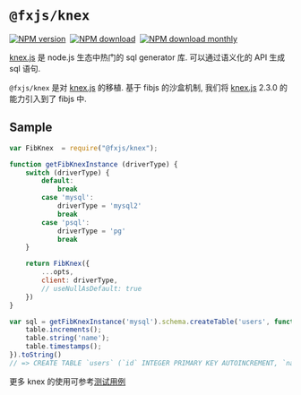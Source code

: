 # `@fxjs/knex`

[![NPM version](https://img.shields.io/npm/v/@fxjs/knex.svg)](https://www.npmjs.org/package/@fxjs/knex)&nbsp;
[![NPM download](https://img.shields.io/npm/dt/@fxjs/knex.svg)](https://www.npmjs.org/package/@fxjs/knex)&nbsp;
[![NPM download monthly](https://img.shields.io/npm/dm/@fxjs/knex.svg)](https://www.npmjs.org/package/@fxjs/knex)

[knex.js]:https://knexjs.org/

[knex.js] 是 node.js 生态中热门的 sql generator 库. 可以通过语义化的 API 生成 sql 语句.

`@fxjs/knex` 是对 [knex.js] 的移植. 基于 fibjs 的沙盒机制, 我们将 [knex.js] 2.3.0 的能力引入到了 fibjs 中.

## Sample

```js
var FibKnex  = require("@fxjs/knex");

function getFibKnexInstance (driverType) {
    switch (driverType) {
        default:
            break
        case 'mysql':
            driverType = 'mysql2'
            break
        case 'psql':
            driverType = 'pg'
            break
    }

    return FibKnex({
        ...opts,
        client: driverType,
        // useNullAsDefault: true
    })
}

var sql = getFibKnexInstance('mysql').schema.createTable('users', function (table) {
    table.increments();
    table.string('name');
    table.timestamps();
}).toString()
// => CREATE TABLE `users` (`id` INTEGER PRIMARY KEY AUTOINCREMENT, `name` VARCHAR(255), `created_at` DATETIME, `updated_at` DATETIME)
```

更多 knex 的使用可参考[测试用例](https://github.com/fxjs-modules/orm/blob/eed98f97895094dd5a3fa0f0ab05fd360f500211/packages/knex/test/mysql.js)
